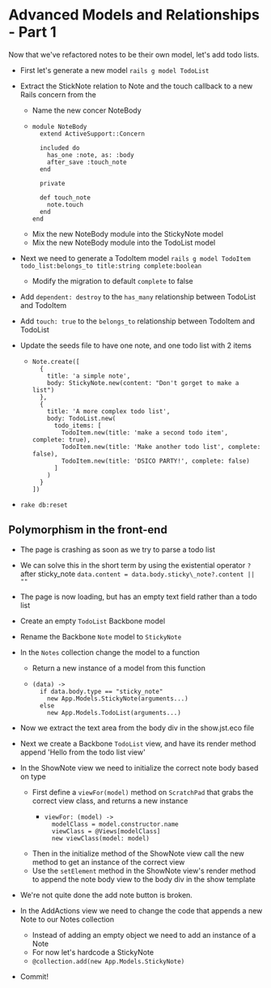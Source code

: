 Advanced Models and Relationships - Part 1
==

Now that we've refactored notes to be their own model, let's add todo lists.

- First let's generate a new model `rails g model TodoList`
- Extract the StickNote relation to Note and the touch callback to a new Rails concern from the
  - Name the new concer NoteBody
  - ```
    module NoteBody
      extend ActiveSupport::Concern

      included do
        has_one :note, as: :body
        after_save :touch_note
      end

      private

      def touch_note
        note.touch
      end
    end
    ```
  - Mix the new NoteBody module into the StickyNote model
  - Mix the new NoteBody module into the TodoList model
- Next we need to generate a TodoItem model `rails g model TodoItem todo_list:belongs_to title:string complete:boolean`
  - Modify the migration to default `complete` to false
- Add `dependent: destroy` to the `has_many` relationship between TodoList and
  TodoItem
- Add `touch: true` to the `belongs_to` relationship between TodoItem and
  TodoList

- Update the seeds file to have one note, and one todo list with 2 items
  - ```
    Note.create([
      {
        title: 'a simple note',
        body: StickyNote.new(content: "Don't gorget to make a list")
      },
      {
        title: 'A more complex todo list',
        body: TodoList.new(
          todo_items: [
            TodoItem.new(title: 'make a second todo item', complete: true),
            TodoItem.new(title: 'Make another todo list', complete: false),
            TodoItem.new(title: 'DSICO PARTY!', complete: false)
          ]
        )
      }
    ])
    ```
- `rake db:reset`

Polymorphism in the front-end
--

- The page is crashing as soon as we try to parse a todo list
- We can solve this in the short term by using the existential operator `?`
  after sticky_note `data.content = data.body.sticky\_note?.content || ""`

- The page is now loading, but has an empty text field rather than a todo list
- Create an empty `TodoList` Backbone model
- Rename the Backbone `Note` model to `StickyNote`
- In the `Notes` collection change the model to a function
  - Return a new instance of a model from this function
  - ```
    (data) ->
      if data.body.type == "sticky_note"
        new App.Models.StickyNote(arguments...)
      else
        new App.Models.TodoList(arguments...)
    ```

- Now we extract the text area from the body div in the show.jst.eco file
- Next we create a Backbone `TodoList` view, and have its render method append
  'Hello from the todo list view'
- In the ShowNote view we need to initialize the correct note body based on type
  - First define a `viewFor(model)` method on `ScratchPad` that grabs the correct view
    class, and returns a new instance
    - ```
      viewFor: (model) ->
        modelClass = model.constructor.name
        viewClass = @Views[modelClass]
        new viewClass(model: model)
      ```
  - Then in the initialize method of the ShowNote view call the new method to
    get an instance of the correct view
  - Use the `setElement` method in the ShowNote view's render method to append
    the note body view to the body div in the show template

- We're not quite done the add note button is broken.
- In the AddActions view we need to change the code that appends a new Note to
  our Notes collection 
  - Instead of adding an empty object we need to add an instance of a Note
  - For now let's hardcode a StickyNote
  - `@collection.add(new App.Models.StickyNote)`

- Commit!
